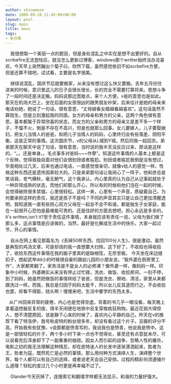 ```yaml
---
author: shinemoon
date: 2009-09-26 21:45:00+00:00
layout: post
slug: mass
title: mass
tags:
- 未分类
---
```


    我很想取一个美丽一点的题目，但是身处混乱之中实在是想不出更好的。自从scribefire无法登陆后，就没怎么更新过博客，windows那个writter始终没办法喜欢，今天早上突然蹦出个菊子曰，欣然下载，虽然感觉依旧不如scrbefire方便，但是还算不错吧，试试看，主要是名字很美。

    继续说混乱，国庆节后就要搬家，从来没有想过这么快又要搬。去年五月份住进来的时候，意识里这儿的日子会很长很长，长的完全不需要打算将来。思想斗争了一段时间还是决定搬，妈妈说那边宽敞点，来个人方便，v爸的意思也是如此。那天在机场大巴上，坐在后面的女孩很凶的跟男朋友吵架，后来估计是她的母亲来电话劝她，她说了一句话，很有意思，“丈母娘看女婿越看越喜欢”。这句话虽然不算陌生，但是立刻激起我的同感。女方的母亲和男方的父亲，这两个角色很有意思，基本都属于异常欣喜的状态，而女方的父亲和男方的母亲又是差不多一个样子，不愠不火，倒是不存在不高兴，但是也就那么回事。女儿要嫁人，儿子要娶媳妇，把女儿当情人的爸爸，和把儿子当情人的妈妈，心里终归会有些落差，阴阳平衡，这是正常的事情。这次国庆节，v的父母从L城到Y城，然后同我一起回京。弟弟那天在聊天中说了句话，很有意思，当时说的我半天没反应过来，原话是这样的，“。。还是单身。。毛点事多对爸妈~~~作孽”。知道这件事情的人基本上都是这个反映，觉得我独自面对他们会很别扭或者尴尬。别扭或者尴尬我倒是没有想过，毕竟相处过几天，后来也通过电话，一直感觉很亲切，就像v给人的感觉一样，性格这种东西还是遗传因素较大的。只是弟弟那句话让我闹心了一阵子，他和彦总是笑话我，老气横秋，毫无朝气，这个我承认，内心里真的认为自己从记事起就处于一种异常成熟的状态，而他们却那么开心，所以有的时候和他们泡在一起的时候，会觉得破除很多禁锢，心里很轻松。这样一来，心里有一个声音，质疑着自己，为何要承担这样的责任，我还是孩子不是吗？不同的声音其实只是让自己更加清醒透明，我知道我一直有些担心双方父母在一起会不会不和谐，都是独生子女家庭，能在一起很开心恐怕是最难能可贵的。还是往好的方面去想吧，担心永远是多余的，it's written,isn't it?至于责任这件事情，本身就应该有责任一说，父母为我们做了那么多，这点事情是应该做的，当然，最好是化解成生活中的快乐，大家一起过节，开心的事情。

    自从在网上看见那篇名为《丢掉50样东西，找回100分人生》，很是激动，虽然是典型的鸡汤文章，可是却烧的我一直想要大扫除。这下好了，不收拾也得收拾了，收拾东西这件事情在我的脑子里真的是缺根弦，无奈至极。 今天坐在床边缝扣子，想起武举dd小的时候很自豪的跟幼儿园的小朋友说，“我外婆在厨房里工作”，大家都笑翻了。家务活是不是女人的必修课？像外婆一样，像妈妈一样。印象中小时候，外婆确实从来没有停止过忙碌，洗衣、做饭、收拾房间，一刻不停，到了妈妈，她虽然把做饭的事情转给了爸爸，但是洗衣、擦地、清洁，家里从来都跟洗过一样。而我，我总是归因于妈妈太能干，所以女儿反其道而行之。不会收拾也罢，却看不得脏，挠头啊！慢慢来吧，生活中要学的东西太多。

   从广州回来异常的疲倦，内心也是觉得空虚。背着的书几乎一眼没看，每天晚上拿着遥控器反复的按，得半天闲便在地铁中反复穿梭疯狂购物。最近花销大得惊人，想不清楚原因，该是静下心来的时候了，喜欢内心平静的自己。昨天在v的推荐下看了特洛伊，我号称皮特的粉丝很多年，却没有看过这个片子。豆瓣的评分不高，开始我有些犹豫，v说那都是愤青写的，我说我也是愤青，他说我是愤中。这是一部很轻松的片子，两个多小时下来一点也不觉得长，甚至还有点意犹未尽，可以说看完后浑身卸下了一副重重的枷锁。因女人而引起的战争，忽略人性的屠杀，电影之初的我无法理解这种残忍，却在皮特迷人的长发中逐渐潇洒起来，胜者为王，败者为寇，既然死亡是必然的事情，那么用何种方式演绎人生，演绎整个世界，每个人都可以有自己的选择，或者说老天会自己安排。过程的精彩何须遵循什么道理？轻松的度过几个小时更是再幸福不过了。

    Glander今天灰掉了，连搜索它和翻墙字样都无法显示，和谐的力量好强大。
